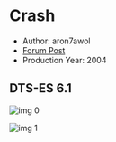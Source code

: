 # Crash

* Author: aron7awol
* [Forum Post](https://www.avsforum.com/threads/bass-eq-for-filtered-movies.2995212/post-59148600)
* Production Year: 2004

## DTS-ES 6.1

![img 0](https://i.imgur.com/1di1UW2.jpg)

![img 1](https://i.imgur.com/DZqCG0G.png)

